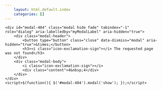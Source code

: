 ```yaml
---
    layout: html.default.index
    categories: []
---
```

<div markdown="0">
    <style>
        #modal-404 > modal-body,
        #modal-404 .icon-exclamation-sign {
            color:#f89406;
            }
        #modal-404 > .modal-body {
            text-align:center;
            }
        #modal-404 > .modal-body > .icon-exclamation-sign {
            font-size:21em
            }
        #modal-404 > .modal-body > .content {
            bottom:0.51em;
            font-size:21em;
            font-weight:bold;
            height:0;
            line-height:0;
            position:relative;
            text-shadow:0 0 50px #fff;
            }
    </style>

    <div id="modal-404" class="modal hide fade" tabindex="-1" role="dialog" aria-labelledby="myModalLabel" aria-hidden="true">
        <div class="modal-header">
            <button type="button" class="close" data-dismiss="modal" aria-hidden="true">&times;</button>
            <h3><i class="icon-exclamation-sign"></i> The requested page was not found</h3>
        </div>
        <div class="modal-body">
            <i class="icon-exclamation-sign"></i>
            <div class="content">4&nbsp;4</div>
        </div>
    </div>
    <script>$(function(){ $('#modal-404').modal('show'); });</script>
</div>